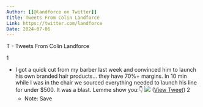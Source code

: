 ```yaml
---
Author: [[@landforce on Twitter]]
Title: Tweets From Colin Landforce
Link: https://twitter.com/landforce
Date: 2024-07-06
---
```

T - Tweets From Colin Landforce

1
- I got a quick cut from my barber last week and convinced him to launch his own branded hair products... they have 70%+ margins.
  In 10 min while I was in the chair we sourced everything needed to launch his line for under $500. It was a blast.
  Lemme show you:👇 
  ![](https://pbs.twimg.com/media/E1mUl4dX0AE-6Fk.jpg) ([View Tweet](https://twitter.com/landforce/status/1394308971360555008))
2
    - Note: Save
